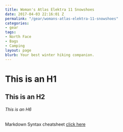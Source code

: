 ```yaml
---
title: Woman's Atlas Elektra 11 Snowshoes
date: 2017-04-03 22:16:01 Z
permalink: "/gear/womans-atlas-elektra-11-snowshoes"
categories:
- gear
tags:
- North Face
- Bags
- Camping
layout: page
blurb: Your best winter hiking companion.
---
```


# This is an H1

## This is an H2

###### This is an H6

Markdown Syntax cheatsheet [click here](https://help.ghost.org/hc/en-us/articles/224410728-Markdown-Guide)
